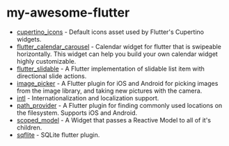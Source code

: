 # my-awesome-flutter

* [cupertino_icons](https://github.com/flutter/cupertino_icons) - Default icons asset used by Flutter's Cupertino widgets.
* [flutter_calendar_carousel](https://github.com/dooboolab/flutter_calendar_carousel) - Calendar widget for flutter that is swipeable horizontally. This widget can help you build your own calendar widget highly customizable.
* [flutter_slidable](https://github.com/letsar/flutter_slidable) - A Flutter implementation of slidable list item with directional slide actions.
* [image_picker](https://pub.dev/packages/image_picker) - A Flutter plugin for iOS and Android for picking images from the image library, and taking new pictures with the camera.
* [intl](https://github.com/dart-lang/intl) - Internationalization and localization support.
* [path_provider](https://pub.dev/packages/path_provider) - A Flutter plugin for finding commonly used locations on the filesystem. Supports iOS and Android.
* [scoped_model](https://github.com/brianegan/scoped_model) - A Widget that passes a Reactive Model to all of it's children.
* [sqflite](https://github.com/tekartik/sqflite) - SQLite flutter plugin.

